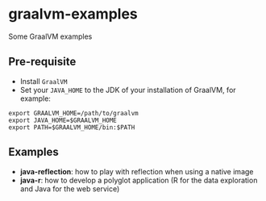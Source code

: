 # graalvm-examples

Some GraalVM examples

## Pre-requisite

* Install `GraalVM`
* Set your `JAVA_HOME` to the JDK of your installation of GraalVM, for example:
```
export GRAALVM_HOME=/path/to/graalvm
export JAVA_HOME=$GRAALVM_HOME
export PATH=$GRAALVM_HOME/bin:$PATH
```

## Examples

* __java-reflection__: how to play with reflection when using a native image
* __java-r__: how to develop a polyglot application (R for the data exploration and Java for the web service)

